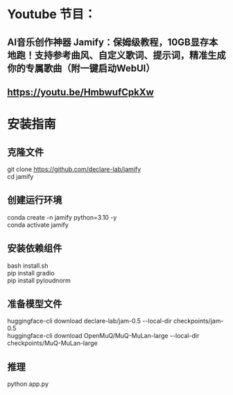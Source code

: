# Youtube 节目：
## AI音乐创作神器 Jamify：保姆级教程，10GB显存本地跑！支持参考曲风、自定义歌词、提示词，精准生成你的专属歌曲（附一键启动WebUI）
## https://youtu.be/HmbwufCpkXw

# 安装指南
## 克隆文件
git clone https://github.com/declare-lab/jamify  
cd jamify  

## 创建运行环境
conda create -n jamify python=3.10 -y  
conda activate jamify  

## 安装依赖组件
bash install.sh  
pip install gradio  
pip install pyloudnorm  

## 准备模型文件
huggingface-cli download declare-lab/jam-0.5 --local-dir checkpoints/jam-0.5  
huggingface-cli download OpenMuQ/MuQ-MuLan-large --local-dir checkpoints/MuQ-MuLan-large  

## 推理
python app.py  




  












 
















